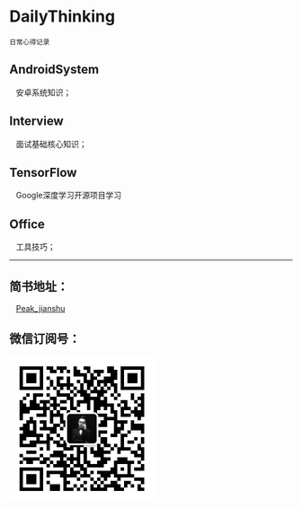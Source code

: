 # DailyThinking

    日常心得记录

## AndroidSystem

    安卓系统知识；
   
## Interview

    面试基础核心知识；
    
## TensorFlow

    Google深度学习开源项目学习

## Office

    工具技巧；

------------------------

## 简书地址：

    [Peak_jianshu](https://www.jianshu.com/u/1484bd1b3903)

## 微信订阅号：

![AndroidDevHub](https://github.com/cumtping/DailyThinking/blob/master/Z-screenshot/qrcode.jpg?raw=true)
